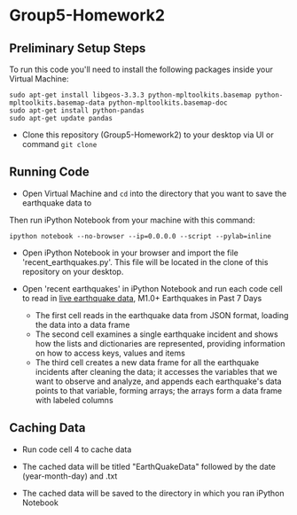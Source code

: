 Group5-Homework2
================

Preliminary Setup Steps
-----------------------
To run this code you'll need to install the following packages
inside your Virtual Machine:

    sudo apt-get install libgeos-3.3.3 python-mpltoolkits.basemap python-mpltoolkits.basemap-data python-mpltoolkits.basemap-doc
    sudo apt-get install python-pandas
    sudo apt-get update pandas

* Clone this repository (Group5-Homework2) to your desktop via UI or command ```git clone```

Running Code
-------------

* Open Virtual Machine and ```cd``` into the directory that you want to save the earthquake data to

Then run iPython Notebook from your machine with this command:

    ipython notebook --no-browser --ip=0.0.0.0 --script --pylab=inline

* Open iPython Notebook in your browser and import the file 'recent_earthquakes.py'. This file will be located in the clone of this repository on your desktop. 

* Open 'recent earthquakes' in iPython Notebook and run each code cell to read in <a href="http://earthquake.usgs.gov/earthquakes/feed/v1.0/summary/1.0_week.geojson">live earthquake data</a>, M1.0+ Earthquakes in Past 7 Days
  + The first cell reads in the earthquake data from JSON format, loading the data into a data frame
  + The second cell examines a single earthquake incident and shows how the lists and dictionaries are represented, providing information on how to access keys, values and items
  + The third cell creates a new data frame for all the earthquake incidents after cleaning the data; it accesses the variables that we want to observe and analyze, and appends each earthquake's data points to that variable, forming arrays; the arrays form a data frame with labeled columns

Caching Data
------------

* Run code cell 4 to cache data

* The cached data will be titled "EarthQuakeData" followed by the date (year-month-day) and .txt

* The cached data will be saved to the directory in which you ran iPython Notebook
